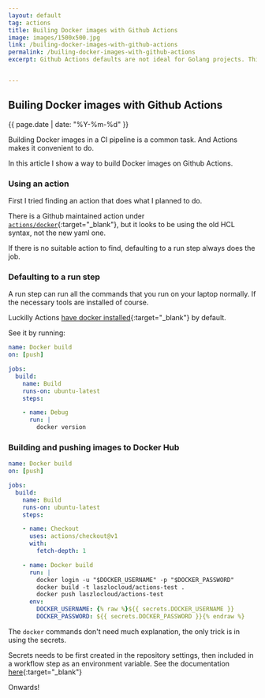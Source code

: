 ```yaml
---
layout: default
tag: actions
title: Builing Docker images with Github Actions
image: images/1500x500.jpg
link: /builing-docker-images-with-github-actions
permalink: /builing-docker-images-with-github-actions
excerpt: Github Actions defaults are not ideal for Golang projects. This article shows how I configured GOPATH in Actions.


---
```


## Builing Docker images with Github Actions

{{ page.date | date: "%Y-%m-%d" }}

Building Docker images in a CI pipeline is a common task. And Actions makes it convenient to do.

In this article I show a way to build Docker images on Github Actions.

### Using an action

First I tried finding an action that does what I planned to do.

There is a Github maintained action under [`actions/docker`](https://github.com/actions/docker){:target="\_blank"}, but it looks to be using the old HCL syntax, not the new yaml one.

If there is no suitable action to find, defaulting to a run step always does the job.

### Defaulting to a run step

A run step can run all the commands that you run on your laptop normally. If the necessary tools are installed of course. 

Luckilly Actions [have docker installed](https://help.github.com/en/articles/software-in-virtual-environments-for-github-actions){:target="\_blank"} by default.

See it by running:

```yaml
name: Docker build
on: [push]

jobs:
  build:
    name: Build
    runs-on: ubuntu-latest
    steps:

    - name: Debug
      run: |
        docker version
```

### Building and pushing images to Docker Hub
```yaml
name: Docker build
on: [push]

jobs:
  build:
    name: Build
    runs-on: ubuntu-latest
    steps:

    - name: Checkout
      uses: actions/checkout@v1
      with:
        fetch-depth: 1

    - name: Docker build
      run: |
        docker login -u "$DOCKER_USERNAME" -p "$DOCKER_PASSWORD"
        docker build -t laszlocloud/actions-test .
        docker push laszlocloud/actions-test
      env:
        DOCKER_USERNAME: {% raw %}${{ secrets.DOCKER_USERNAME }}
        DOCKER_PASSWORD: ${{ secrets.DOCKER_PASSWORD }}{% endraw %}
```

The `docker` commands don't need much explanation, the only trick is in using the secrets.

Secrets needs to be first created in the repository settings, then included in a workflow step as an environment variable. See the documentation [here](https://help.github.com/en/articles/virtual-environments-for-github-actions#creating-and-using-secrets-encrypted-variables){:target="\_blank"}


Onwards!
